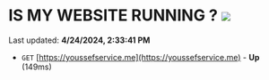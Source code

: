 # IS MY WEBSITE RUNNING ? [![](https://img.shields.io/static/v1?label=Sponsor&message=%E2%9D%A4&logo=GitHub&color=%23fe8e86)](https://github.com/sponsors/<username>)

Last updated: **4/24/2024, 2:33:41 PM**

- `GET` [https://youssefservice.me](https://youssefservice.me) - **Up** (149ms)
